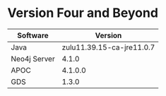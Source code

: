 # Version Four and Beyond

Software | Version
-------- | -------
Java | zulu11.39.15-ca-jre11.0.7
Neo4j Server | 4.1.0
APOC | 4.1.0.0
GDS | 1.3.0
